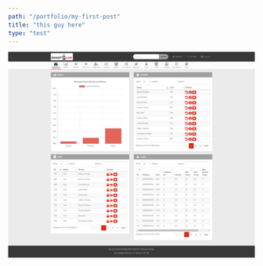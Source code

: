 ```yaml
---
path: "/portfolio/my-first-post"
title: "this guy here"
type: "test"
---
```


![alt text](../../images/dashboard-smartlok.png "SmartLok dashboard")
